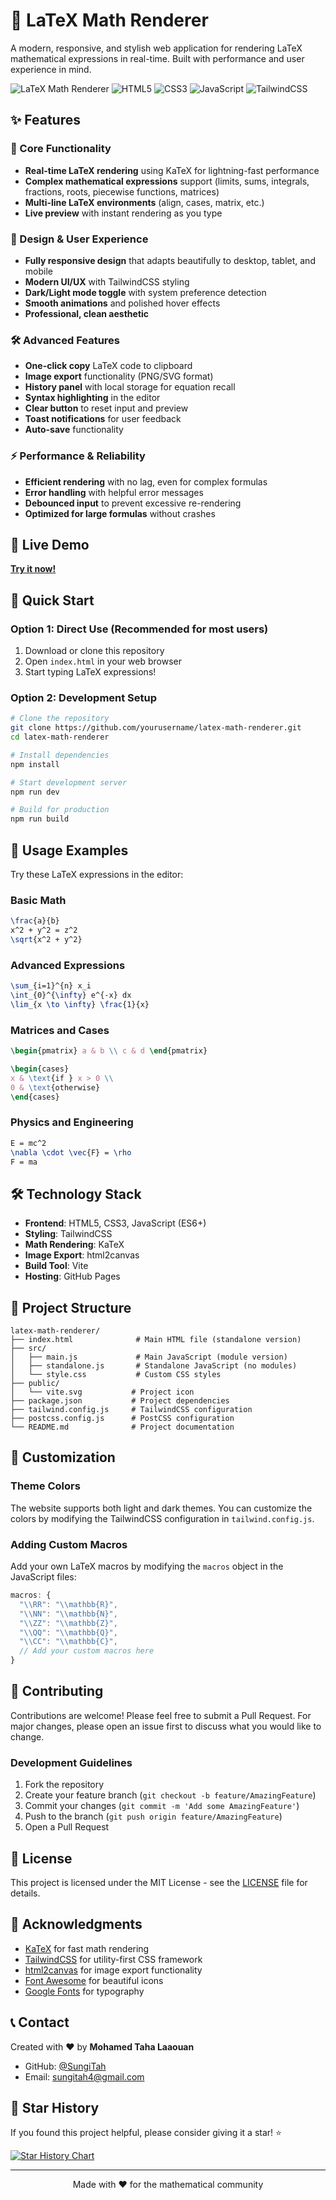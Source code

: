 # 🧮 LaTeX Math Renderer

A modern, responsive, and stylish web application for rendering LaTeX mathematical expressions in real-time. Built with performance and user experience in mind.

![LaTeX Math Renderer](https://img.shields.io/badge/LaTeX-Renderer-blue?style=for-the-badge&logo=latex)
![HTML5](https://img.shields.io/badge/HTML5-E34F26?style=for-the-badge&logo=html5&logoColor=white)
![CSS3](https://img.shields.io/badge/CSS3-1572B6?style=for-the-badge&logo=css3&logoColor=white)
![JavaScript](https://img.shields.io/badge/JavaScript-F7DF1E?style=for-the-badge&logo=javascript&logoColor=black)
![TailwindCSS](https://img.shields.io/badge/Tailwind_CSS-38B2AC?style=for-the-badge&logo=tailwind-css&logoColor=white)

## ✨ Features

### 🚀 Core Functionality
- **Real-time LaTeX rendering** using KaTeX for lightning-fast performance
- **Complex mathematical expressions** support (limits, sums, integrals, fractions, roots, piecewise functions, matrices)
- **Multi-line LaTeX environments** (align, cases, matrix, etc.)
- **Live preview** with instant rendering as you type

### 🎨 Design & User Experience
- **Fully responsive design** that adapts beautifully to desktop, tablet, and mobile
- **Modern UI/UX** with TailwindCSS styling
- **Dark/Light mode toggle** with system preference detection
- **Smooth animations** and polished hover effects
- **Professional, clean aesthetic** 

### 🛠️ Advanced Features
- **One-click copy** LaTeX code to clipboard
- **Image export** functionality (PNG/SVG format)
- **History panel** with local storage for equation recall
- **Syntax highlighting** in the editor
- **Clear button** to reset input and preview
- **Toast notifications** for user feedback
- **Auto-save** functionality

### ⚡ Performance & Reliability
- **Efficient rendering** with no lag, even for complex formulas
- **Error handling** with helpful error messages
- **Debounced input** to prevent excessive re-rendering
- **Optimized for large formulas** without crashes

## 🎯 Live Demo

**[Try it now!](https://sungitah.github.io/latex-math-renderer/)**

## 🚀 Quick Start

### Option 1: Direct Use (Recommended for most users)
1. Download or clone this repository
2. Open `index.html` in your web browser
3. Start typing LaTeX expressions!

### Option 2: Development Setup
```bash
# Clone the repository
git clone https://github.com/yourusername/latex-math-renderer.git
cd latex-math-renderer

# Install dependencies
npm install

# Start development server
npm run dev

# Build for production
npm run build
```

## 📖 Usage Examples

Try these LaTeX expressions in the editor:

### Basic Math
```latex
\frac{a}{b}
x^2 + y^2 = z^2
\sqrt{x^2 + y^2}
```

### Advanced Expressions
```latex
\sum_{i=1}^{n} x_i
\int_{0}^{\infty} e^{-x} dx
\lim_{x \to \infty} \frac{1}{x}
```

### Matrices and Cases
```latex
\begin{pmatrix} a & b \\ c & d \end{pmatrix}

\begin{cases} 
x & \text{if } x > 0 \\ 
0 & \text{otherwise} 
\end{cases}
```

### Physics and Engineering
```latex
E = mc^2
\nabla \cdot \vec{F} = \rho
F = ma
```

## 🛠️ Technology Stack

- **Frontend**: HTML5, CSS3, JavaScript (ES6+)
- **Styling**: TailwindCSS
- **Math Rendering**: KaTeX
- **Image Export**: html2canvas
- **Build Tool**: Vite
- **Hosting**: GitHub Pages

## 📁 Project Structure

```
latex-math-renderer/
├── index.html              # Main HTML file (standalone version)
├── src/
│   ├── main.js             # Main JavaScript (module version)
│   ├── standalone.js       # Standalone JavaScript (no modules)
│   └── style.css           # Custom CSS styles
├── public/
│   └── vite.svg           # Project icon
├── package.json           # Project dependencies
├── tailwind.config.js     # TailwindCSS configuration
├── postcss.config.js      # PostCSS configuration
└── README.md              # Project documentation
```

## 🎨 Customization

### Theme Colors
The website supports both light and dark themes. You can customize the colors by modifying the TailwindCSS configuration in `tailwind.config.js`.

### Adding Custom Macros
Add your own LaTeX macros by modifying the `macros` object in the JavaScript files:

```javascript
macros: {
  "\\RR": "\\mathbb{R}",
  "\\NN": "\\mathbb{N}",
  "\\ZZ": "\\mathbb{Z}",
  "\\QQ": "\\mathbb{Q}",
  "\\CC": "\\mathbb{C}",
  // Add your custom macros here
}
```

## 🤝 Contributing

Contributions are welcome! Please feel free to submit a Pull Request. For major changes, please open an issue first to discuss what you would like to change.

### Development Guidelines
1. Fork the repository
2. Create your feature branch (`git checkout -b feature/AmazingFeature`)
3. Commit your changes (`git commit -m 'Add some AmazingFeature'`)
4. Push to the branch (`git push origin feature/AmazingFeature`)
5. Open a Pull Request

## 📄 License

This project is licensed under the MIT License - see the [LICENSE](LICENSE) file for details.

## 🙏 Acknowledgments

- [KaTeX](https://katex.org/) for fast math rendering
- [TailwindCSS](https://tailwindcss.com/) for utility-first CSS framework
- [html2canvas](https://html2canvas.hertzen.com/) for image export functionality
- [Font Awesome](https://fontawesome.com/) for beautiful icons
- [Google Fonts](https://fonts.google.com/) for typography

## 📞 Contact

Created with ❤️ by **Mohamed Taha Laaouan**

- GitHub: [@SungiTah](https://github.com/SungiTah/)
- Email: sungitah4@gmail.com

## 🌟 Star History

If you found this project helpful, please consider giving it a star! ⭐

[![Star History Chart](https://api.star-history.com/svg?repos=yourusername/latex-math-renderer&type=Date)](https://star-history.com/SungiTah/latex-math-renderer&Date)

---

<p align="center">Made with ❤️ for the mathematical community</p>
